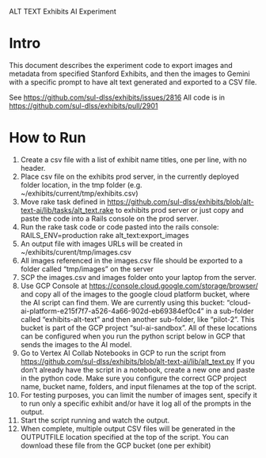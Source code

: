 
ALT TEXT Exhibits AI Experiment

# Intro

This document describes the experiment code to export images and metadata from specified Stanford Exhibits, and then the images to Gemini with a specific prompt to have alt text generated and exported to a CSV file.

See https://github.com/sul-dlss/exhibits/issues/2816
All code is in https://github.com/sul-dlss/exhibits/pull/2901

# How to Run

1. Create a csv file with a list of exhibit name titles, one per line, with no header.
2. Place csv file on the exhibits prod server, in the currently deployed folder location, in the tmp folder (e.g. ~/exhibits/current/tmp/exhibits.csv)
3. Move rake task defined in https://github.com/sul-dlss/exhibits/blob/alt-text-ai/lib/tasks/alt_text.rake to exhibits prod server or just copy and paste the code into a Rails console on the prod server.
4. Run the rake task code or code pasted into the rails console: RAILS_ENV=production rake alt_text:export_images
5. An output file with images URLs will be created in ~/exhibits/curent/tmp/images.csv
6. All images referenced in the images.csv file should be exported to a folder called “tmp/images” on the server
7. SCP the images.csv and images folder onto your laptop from the server.
8. Use GCP Console at https://console.cloud.google.com/storage/browser/  and copy all of the images to the google cloud platform bucket, where the AI script can find them.  We are currently using this bucket: “cloud-ai-platform-e215f7f7-a526-4a66-902d-eb69384ef0c4” in a sub-folder called “exhibits-alt-text” and then another sub-folder, like “pilot-2”.  This bucket is part of the GCP project “sul-ai-sandbox”.  All of these locations can be configured when you run the python script below in GCP that sends the images to the AI model.
9. Go to Vertex AI Collab Notebooks in GCP to run the script from https://github.com/sul-dlss/exhibits/blob/alt-text-ai/lib/alt_text.py   If you don’t already have the script in a notebook, create a new one and paste in the python code.  Make sure you configure the correct GCP project name, bucket name, folders, and input filenames at the top of the script.
10. For testing purposes, you can limit the number of images sent, specify it to run only a specific exhibit and/or have it log all of the prompts in the output.
11. Start the script running and watch the output.
12. When complete, multiple output CSV files will be generated in the OUTPUTFILE location specified at the top of the script. You can download these file from the GCP bucket (one per exhibit)
